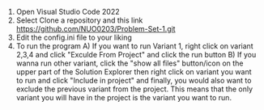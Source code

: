 1) Open Visual Studio Code 2022
2) Select Clone a repository and this link https://github.com/NUO0203/Problem-Set-1.git
3) Edit the config.ini file to your liking
4) To run the program
	A) If you want to run Variant 1, right click on variant 2,3,4 and click "Exculde From Project" and click the run button
	B) If you wanna run other variant, click the "show all files" button/icon  on the upper part of the Solution Explorer then right click on variant you want to run and click "Include in project" and finally, you would also want to exclude the previous variant from the project. This means that the only variant you will have in the project is the variant you want to run.
